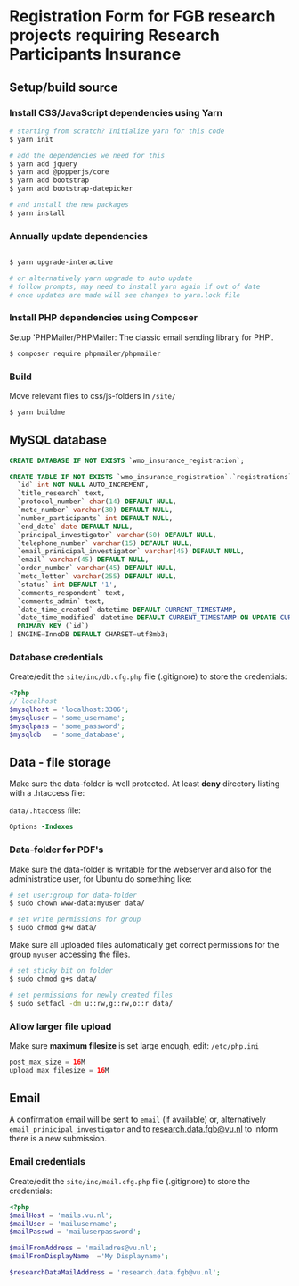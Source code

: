 # Registration Form for FGB research projects requiring Research Participants Insurance

## Setup/build source

### Install CSS/JavaScript dependencies using Yarn

```bash
# starting from scratch? Initialize yarn for this code
$ yarn init

# add the dependencies we need for this
$ yarn add jquery
$ yarn add @popperjs/core
$ yarn add bootstrap
$ yarn add bootstrap-datepicker

# and install the new packages
$ yarn install
```

### Annually update dependencies

```bash

$ yarn upgrade-interactive

# or alternatively yarn upgrade to auto update
# follow prompts, may need to install yarn again if out of date
# once updates are made will see changes to yarn.lock file

```

### Install PHP dependencies using Composer

Setup 'PHPMailer/PHPMailer: The classic email sending library for PHP'.

```bash
$ composer require phpmailer/phpmailer
```

### Build

Move relevant files to css/js-folders in `/site/`

```bash
$ yarn buildme
```

## MySQL database

```sql
CREATE DATABASE IF NOT EXISTS `wmo_insurance_registration`;

CREATE TABLE IF NOT EXISTS `wmo_insurance_registration`.`registrations` (
  `id` int NOT NULL AUTO_INCREMENT,
  `title_research` text,
  `protocol_number` char(14) DEFAULT NULL,
  `metc_number` varchar(30) DEFAULT NULL,
  `number_participants` int DEFAULT NULL,
  `end_date` date DEFAULT NULL,
  `principal_investigator` varchar(50) DEFAULT NULL,
  `telephone_number` varchar(15) DEFAULT NULL,
  `email_prinicipal_investigator` varchar(45) DEFAULT NULL,
  `email` varchar(45) DEFAULT NULL,
  `order_number` varchar(45) DEFAULT NULL,
  `metc_letter` varchar(255) DEFAULT NULL,
  `status` int DEFAULT '1',
  `comments_respondent` text,
  `comments_admin` text,
  `date_time_created` datetime DEFAULT CURRENT_TIMESTAMP,
  `date_time_modified` datetime DEFAULT CURRENT_TIMESTAMP ON UPDATE CURRENT_TIMESTAMP,
  PRIMARY KEY (`id`)
) ENGINE=InnoDB DEFAULT CHARSET=utf8mb3;
```

### Database credentials

Create/edit the `site/inc/db.cfg.php` file (.gitignore) to store the credentials:

```php
<?php
// localhost
$mysqlhost = 'localhost:3306';
$mysqluser = 'some_username';
$mysqlpass = 'some_password';
$mysqldb   = 'some_database';
```

## Data - file storage

Make sure the data-folder is well protected. At least **deny** directory listing with a .htaccess file:

`data/.htaccess` file:

```apache
Options -Indexes
```
### Data-folder for PDF's

Make sure the data-folder is writable for the webserver and also for the administratice user, for Ubuntu do something like:

```bash
# set user:group for data-folder
$ sudo chown www-data:myuser data/

# set write permissions for group
$ sudo chmod g+w data/
```
Make sure all uploaded files automatically get correct permissions for the group `myuser` accessing the files.

```bash
# set sticky bit on folder
$ sudo chmod g+s data/

# set permissions for newly created files
$ sudo setfacl -dm u::rw,g::rw,o::r data/
```
### Allow larger file upload

Make sure **maximum filesize** is set large enough, edit: `/etc/php.ini`

```php
post_max_size = 16M
upload_max_filesize = 16M
```

## Email

A confirmation email will be sent to `email` (if available) or,
alternatively `email_prinicipal_investigator` and to research.data.fgb@vu.nl to inform there is a new submission.

### Email credentials

Create/edit the `site/inc/mail.cfg.php` file (.gitignore) to store the credentials:

```php
<?php
$mailHost = 'mails.vu.nl';
$mailUser = 'mailusername';                    
$mailPasswd = 'mailuserpassword';     

$mailFromAddress = 'mailadres@vu.nl';
$mailFromDisplayName  ='My Displayname';

$researchDataMailAddress = 'research.data.fgb@vu.nl';
```
